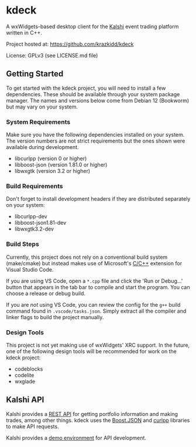 # kdeck

A wxWidgets-based desktop client for the [Kalshi](https://kalshi.com/) event trading platform written in C++.

Project hosted at: https://github.com/krazkidd/kdeck

License: GPLv3 (see LICENSE.md file)

## Getting Started

To get started with the kdeck project, you will need to install a few dependencies. These should be available through your system package manager. The names and versions below come from Debian 12 (Bookworm) but may vary on your system.

### System Requirements

Make sure you have the following dependencies installed on your system. The version numbers are not strict requirements but the ones shown were available during development.

* libcurlpp (version 0 or higher)
* libboost-json (version 1.81.0 or higher)
* libwxgtk (version 3.2 or higher)

### Build Requirements

Don't forget to install development headers if they are distributed separately on your system:

* libcurlpp-dev
* libboost-json1.81-dev
* libwxgtk3.2-dev

### Build Steps

Currently, this project does not rely on a conventional build system (make/cmake) but instead makes use of Microsoft's [C/C++](https://marketplace.visualstudio.com/items?itemName=ms-vscode.cpptools) extension for Visual Studio Code.

If you are using VS Code, open a `*.cpp` file and click the 'Run or Debug...' button that appears in the tab bar to compile and start the program. You can choose a release or debug build.

If you are _not_ using VS Code, you can review the config for the `g++` build command found in `.vscode/tasks.json`. Simply extract all the compiler and linker flags to build the project manually.

### Design Tools

This project is not yet making use of wxWidgets' XRC support. In the future, one of the following design tools will be recommended for work on the kdeck project:

* codeblocks
* codelite
* wxglade

## Kalshi API

Kalshi provides a [REST API](https://trading-api.readme.io/reference/getting-started) for getting portfolio information and making trades, among other things. kdeck uses the [Boost.JSON](https://boost.org/libs/json) and [curlpp](http://www.curlpp.org/) libraries to make API requests.

Kalshi provides a [demo environment](https://trading-api.readme.io/reference/creating-a-demo-account) for API development.
